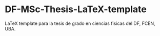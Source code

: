 # DF-MSc-Thesis-LaTeX-template
LaTeX template para la tesis de grado en ciencias fisicas del DF, FCEN, UBA.
